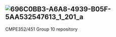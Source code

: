 ![696C0BB3-A6A8-4939-B05F-5AA532547613_1_201_a](https://github.com/user-attachments/assets/2af9dc3d-a026-47fc-a4a7-c1eafea4f505)
---
CMPE352/451 Group 10 repository
